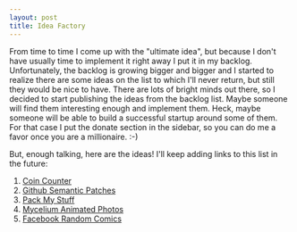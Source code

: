 ```yaml
---
layout: post
title: Idea Factory
---
```


From time to time I come up with the "ultimate idea", but because I don't have usually time to implement it right away
I put it in my backlog. Unfortunately, the backlog is growing bigger and bigger and I started to realize there are some
ideas on the list to which I'll never return, but still they would be nice to have. There are lots of bright minds
out there, so I decided to start publishing the ideas from the backlog list. Maybe someone will find them interesting enough and
implement them. Heck, maybe someone will be able to build a successful startup around some of them. For that case I put
the donate section in the sidebar, so you can do me a favor once you are a millionaire. :-)

But, enough talking, here are the ideas! I'll keep adding links to this list in the future:

1. [Coin Counter](/2013/02/idea-factory-coin-counter/)
1. [Github Semantic Patches](/2013/02/idea-factory-github-semantic-patches/)
1. [Pack My Stuff](/2013/02/idea-factory-pack-my-stuff/)
1. [Mycelium Animated Photos](/2013/02/idea-factory-mycelium-animated-photos/)
1. [Facebook Random Comics](/2013/02/idea-factory-facebook-random-comics/)
